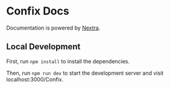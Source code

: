 # Confix Docs  

Documentation is powered by [Nextra](https://nextra.site).

## Local Development

First, run `npm install` to install the dependencies.

Then, run `npm run dev` to start the development server and visit localhost:3000/Confix.
